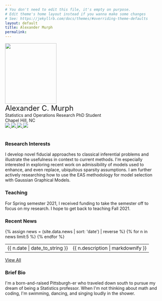 ```yaml
---
# You don't need to edit this file, it's empty on purpose.
# Edit theme's home layout instead if you wanna make some changes
# See: https://jekyllrb.com/docs/themes/#overriding-theme-defaults
layout: default
title: Alexander Murph
permalink: 
---
```

<div class="banner">
    <div class="photo">
        <img src="https://sirmurphalot.github.io/assets/me.jpg" width="170px" height="200px">
    </div>
    <div class="contact">
        <font size="+2">Alexander C. Murph</font> <br>
        Statistics and Operations Research PhD Student<br>
        Chapel Hill, NC<br>
        <a href="mailto:acmurph@live.unc.edu"> <img src="{{site.url}}css/icons/gmail.jpg"  class="icon"> </a>
        <a href="https://twitter.com/sirmurphalot"><img src="{{site.url}}css/icons/twitter.jpg"  class="icon"> </a>
        <a href="https://www.linkedin.com/in/alexander-murph-a39772b0/"><img src="{{site.url}}css/icons/linkedin.jpg"  class="icon"> </a>
        <a href="https://github.com/sirmurphalot"><img src="{{site.url}}css/icons/github.png" class="icon"></a>
    </div>
</div>
<div class="homecontent">
    <br>
    <p>
    <h3>Research Interests</h3>
    I develop novel fiducial approaches to classical inferential problems and illustrate the usefulness in context to current methods.  I'm especially interested in exploring recent work on admissibility of models used to enhance, and even replace, ubiquitous sparsity assumptions. I am further actively researching how to use the EAS methodology for model selection with Gaussian Graphical Models.
</p>
<p>
    <h3>Teaching</h3>
    For Spring semester 2021, I received funding to take the semester off to focus on my research.  I hope to get back to teaching Fall 2021.
</p>
    <p>
    <h3>Recent News</h3>
<table class="news">
  {% assign news = (site.data.news | sort: 'date') | reverse %} {% for n in news limit:5 %}
  <tr>
    <td class="date">{{ n.date | date_to_string }} </td> 
    <td class="description"> {{ n.description | markdownify }} </td>
  </tr>
  {% endfor %}
</table>
<a href="{{site.url}}news.html">View All</a> <br>
    </p>
    <p>
    <h3>Brief Bio</h3>
    I'm a born-and-raised Pittsburgh-er who traveled down south to pursue my dream of being a Statistics professor.  When I'm not thinking about math and coding, I'm swimming, dancing, and singing loudly in the shower.
    </p>
</div>
